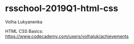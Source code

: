 # rsschool-2019Q1-html-css

Volha Lukyanenka

HTML CSS Basics: https://www.codecademy.com/users/volhaluk/achievements
